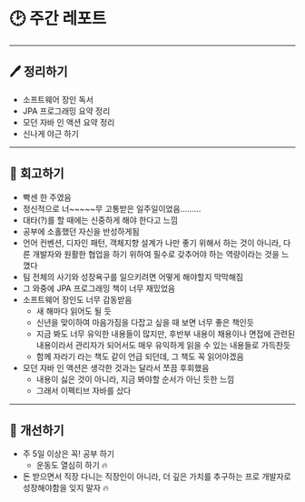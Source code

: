 # 🕑 주간 레포트

---

## 🖊 정리하기

- 소프트웨어 장인 독서
- JPA 프로그래밍 요약 정리
- 모던 자바 인 액션 요약 정리
- 신나게 야근 하기

---

## 💭 회고하기

- 빡센 한 주였음
- 정신적으로 너~~~~~무 고통받은 일주일이었음.........
- 대타(?)를 할 때에는 신중하게 해야 한다고 느낌
- 공부에 소홀했던 자신을 반성하게됨
- 언어 컨벤션, 디자인 패턴, 객체지향 설계가 나만 좋기 위해서 하는 것이 아니라, 다른 개발자와 원활한 협업을 하기 위하여 필수로 갖추어야 하는 역량이라는 것을 느꼈다
- 팀 전체의 사기와 성장욕구를 일으키려면 어떻게 해야할지 막막해짐
- 그 와중에 JPA 프로그래밍 책이 너무 재밌었음
- 소프트웨어 장인도 너무 감동받음
    - 새 해마다 읽어도 될 듯
    - 신년을 맞이하여 마음가짐을 다잡고 싶을 때 보면 너무 좋은 책인듯
    - 지금 봐도 너무 유익한 내용들이 많지만, 후반부 내용이 채용이나 면접에 관련된 내용이라서 관리자가 되어서도 매우 유익하게 읽을 수 있는 내용들로 가득찬듯
    - 함께 자라기 라는 책도 같이 언급 되던데, 그 책도 꼭 읽어야겠음
- 모던 자바 인 액션은 생각한 것과는 달라서 쪼끔 후회했음
    - 내용이 싫은 것이 아니라, 지금 봐야할 순서가 아닌 듯한 느낌
    - 그래서 이펙티브 자바를 샀다

---

## 🥊 개선하기

- 주 5일 이상은 꼭! 공부 하기
    - 운동도 열심히 하기 🔥
- 돈 받으면서 직장 다니는 직장인이 아니라, 더 깊은 가치를 추구하는 프로 개발자로 성장해야함을 잊지 말자 🔥